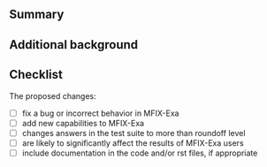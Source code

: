 ## Summary

## Additional background

## Checklist

The proposed changes:
- [ ] fix a bug or incorrect behavior in MFIX-Exa
- [ ] add new capabilities to MFIX-Exa
- [ ] changes answers in the test suite to more than roundoff level
- [ ] are likely to significantly affect the results of MFIX-Exa users
- [ ] include documentation in the code and/or rst files, if appropriate
